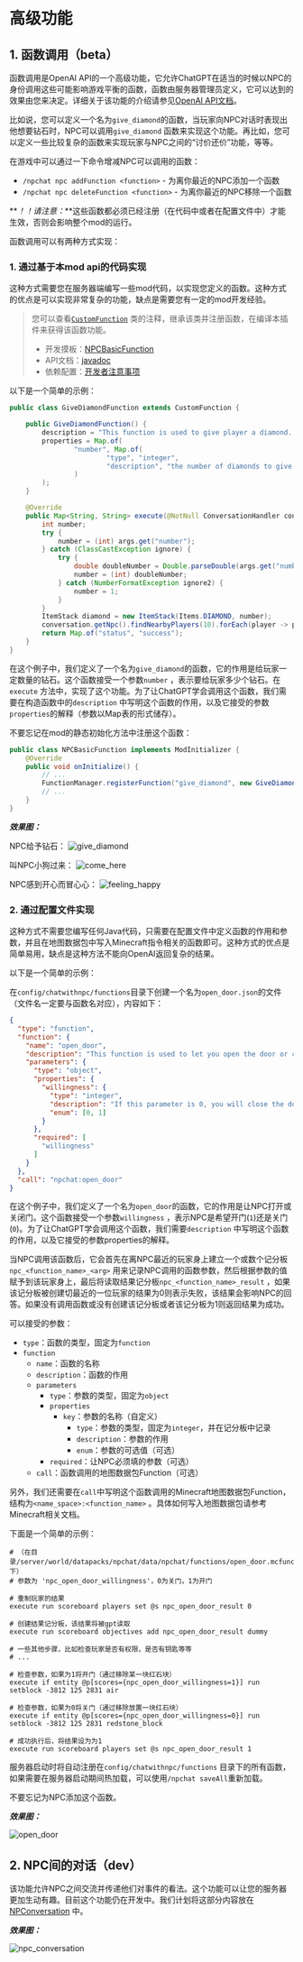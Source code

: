# 高级功能

## 1. 函数调用（beta）

函数调用是OpenAI
API的一个高级功能，它允许ChatGPT在适当的时候以NPC的身份调用这些可能影响游戏平衡的函数，函数由服务器管理员定义，它可以达到的效果由您来决定。详细关于该功能的介绍请参见[OpenAI API文档](https://beta.openai.com/docs/api-reference/function-calls/create-function-call)。

比如说，您可以定义一个名为`give_diamond`的函数，当玩家向NPC对话时表现出他想要钻石时，NPC可以调用`give_diamond`
函数来实现这个功能。再比如，您可以定义一些比较复杂的函数来实现玩家与NPC之间的“讨价还价”功能，等等。

在游戏中可以通过一下命令增减NPC可以调用的函数：

- `/npchat npc addFunction <function>` - 为离你最近的NPC添加一个函数
- `/npchat npc deleteFunction <function>` - 为离你最近的NPC移除一个函数

**_！！请注意：_**这些函数都必须已经注册（在代码中或者在配置文件中）才能生效，否则会影响整个mod的运行。

函数调用可以有两种方式实现：

### 1. 通过基于本mod api的代码实现

这种方式需要您在服务器端编写一些mod代码，以实现您定义的函数。这种方式的优点是可以实现非常复杂的功能，缺点是需要您有一定的mod开发经验。

> 您可以查看[`CustomFunction`](../src/main/java/com/jackdaw/chatwithnpc/openaiapi/function/CustomFunction.java)
> 类的注释，继承该类并注册函数，在编译本插件来获得该函数功能。
> - 开发摸板：[NPCBasicFunction](https://github.com/Team-Jackdaw/NPCBasicFunction)
> - API文档：[javadoc](http://npchat.doc.ussjackdaw.com)
> - 依赖配置：[开发者注意事项](README_zh.md/#9-开发者注意事项)

以下是一个简单的示例：

```java
public class GiveDiamondFunction extends CustomFunction {

    public GiveDiamondFunction() {
        description = "This function is used to give player a diamond. You can give player diamonds if you want.";
        properties = Map.of(
                "number", Map.of(
                        "type", "integer",
                        "description", "the number of diamonds to give to the player."
                )
        );
    }

    @Override
    public Map<String, String> execute(@NotNull ConversationHandler conversation, @NotNull Map<String, Object> args) {
        int number;
        try {
            number = (int) args.get("number");
        } catch (ClassCastException ignore) {
            try {
                double doubleNumber = Double.parseDouble(args.get("number").toString());
                number = (int) doubleNumber;
            } catch (NumberFormatException ignore2) {
                number = 1;
            }
        }
        ItemStack diamond = new ItemStack(Items.DIAMOND, number);
        conversation.getNpc().findNearbyPlayers(10).forEach(player -> player.giveItemStack(diamond));
        return Map.of("status", "success");
    }
}
```

在这个例子中，我们定义了一个名为`give_diamond`的函数，它的作用是给玩家一定数量的钻石。这个函数接受一个参数`number`
，表示要给玩家多少个钻石。在`execute`
方法中，实现了这个功能。为了让ChatGPT学会调用这个函数，我们需要在构造函数中的`description`
中写明这个函数的作用，以及它接受的参数`properties`的解释（参数以Map表的形式储存）。

不要忘记在mod的静态初始化方法中注册这个函数：

```java
public class NPCBasicFunction implements ModInitializer {
    @Override
    public void onInitialize() {
        // ...
        FunctionManager.registerFunction("give_diamond", new GiveDiamondFunction());
        // ...
    }
}
```

**_效果图：_**

NPC给予钻石：
![give_diamond](images/diamond-min.png)

叫NPC小狗过来：
![come_here](images/come-min.png)

NPC感到开心而冒心心：
![feeling_happy](images/love-min.png)

### 2. 通过配置文件实现

这种方式不需要您编写任何Java代码，只需要在配置文件中定义函数的作用和参数，并且在地图数据包中写入Minecraft指令相关的函数即可。这种方式的优点是简单易用，缺点是这种方法不能向OpenAI返回复杂的结果。

以下是一个简单的示例：

在`config/chatwithnpc/functions`目录下创建一个名为`open_door.json`的文件（文件名一定要与函数名对应），内容如下：

```json
{
  "type": "function",
  "function": {
    "name": "open_door",
    "description": "This function is used to let you open the door or close the door.",
    "parameters": {
      "type": "object",
      "properties": {
        "willingness": {
          "type": "integer",
          "description": "If this parameter is 0, you will close the door. If it is 1, you will open the door.",
          "enum": [0, 1]
        }
      },
      "required": [
        "willingness"
      ]
    }
  },
  "call": "npchat:open_door"
}
```

在这个例子中，我们定义了一个名为`open_door`的函数，它的作用是让NPC打开或关闭门。这个函数接受一个参数`willingness`
，表示NPC是希望开门(`1`)还是关门(`0`)。为了让ChatGPT学会调用这个函数，我们需要`description`
中写明这个函数的作用，以及它接受的参数properties的解释。

当NPC调用该函数后，它会首先在离NPC最近的玩家身上建立一个或数个记分板`npc_<function_name>_<arg>`
用来记录NPC调用的函数参数，然后根据参数的值赋予到该玩家身上，最后将读取结果记分板`npc_<function_name>_result`
，如果该记分板被创建切最近的一位玩家的结果为0则表示失败，该结果会影响NPC的回答。如果没有调用函数或没有创建该记分板或者该记分板为1则返回结果为成功。

可以接受的参数：

- `type`：函数的类型，固定为`function`
- `function`
    - `name`：函数的名称
    - `description`：函数的作用
    - `parameters`
        - `type`：参数的类型，固定为`object`
        - `properties`
            - `key`：参数的名称（自定义）
                - `type`：参数的类型，固定为`integer`，并在记分板中记录
                - `description`：参数的作用
                - `enum`：参数的可选值（可选）
        - `required`：让NPC必须填的参数（可选）
    - `call`：函数调用的地图数据包Function（可选）

另外，我们还需要在`call`中写明这个函数调用的Minecraft地图数据包Function，结构为`<name_space>:<function_name>`
。具体如何写入地图数据包请参考Minecraft相关文档。

下面是一个简单的示例：

```mcfunction
# （在目录/server/world/datapacks/npchat/data/npchat/functions/open_door.mcfunction下）
# 参数为 'npc_open_door_willingness'，0为关门，1为开门

# 重制玩家的结果
execute run scoreboard players set @s npc_open_door_result 0

# 创建结果记分板，该结果将被gpt读取
execute run scoreboard objectives add npc_open_door_result dummy

# 一些其他步骤，比如检查玩家是否有权限，是否有钥匙等等
# ...

# 检查参数，如果为1将开门（通过移除某一块红石块）
execute if entity @p[scores={npc_open_door_willingness=1}] run setblock -3812 125 2831 air

# 检查参数，如果为0将关门（通过移除放置一块红石块）
execute if entity @p[scores={npc_open_door_willingness=0}] run setblock -3812 125 2831 redstone_block

# 成功执行后，将结果设为为1
execute run scoreboard players set @s npc_open_door_result 1
```

服务器启动时将自动注册在`config/chatwithnpc/functions`
目录下的所有函数，如果需要在服务器启动期间热加载，可以使用`/npchat saveAll`重新加载。

不要忘记为NPC添加这个函数。

**_效果图：_**

![open_door](images/open_door-min.png)

## 2. NPC间的对话（dev）

该功能允许NPC之间交流并传递他们对事件的看法。这个功能可以让您的服务器更加生动有趣。目前这个功能仍在开发中。我们计划将这部分内容放在[NPConversation](https://github.com/Team-Jackdaw/NPConversation)
中。

**_效果图：_**

![npc_conversation](images/npConversation.jpg)

